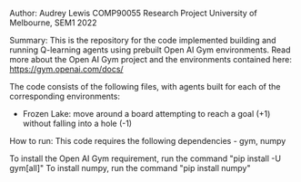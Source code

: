 Author: Audrey Lewis
COMP90055 Research Project
University of Melbourne, SEM1 2022

Summary:
This is the repository for the code implemented building and running Q-learning agents using prebuilt Open AI Gym environments. Read more about the Open AI Gym project and the environments contained here: https://gym.openai.com/docs/

The code consists of the following files, with agents built for each of the corresponding environments:
* Frozen Lake: move around a board attempting to reach a goal (+1) without falling into a hole (-1)


How to run:
This code requires the following dependencies - gym, numpy

To install the Open AI Gym requirement, run the command "pip install -U gym[all]" 
To install numpy, run the command "pip install numpy"
